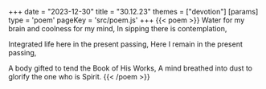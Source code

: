 +++
date = "2023-12-30"
title = "30.12.23"
themes = ["devotion"]
[params]
  type = 'poem'
  pageKey = 'src/poem.js'
+++
{{< poem >}}
Water for my brain and coolness for my mind,
In sipping there is contemplation,

Integrated life here in the present passing,
Here I remain in the present passing,

A body gifted to tend the Book of His Works,
A mind breathed into dust to glorify the one who is Spirit.
{{< /poem >}}